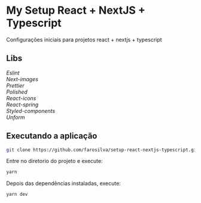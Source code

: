 # My Setup React + NextJS + Typescript

Configurações iniciais para projetos react + nextjs + typescript

## Libs

*Eslint*  
*Next-images*  
*Prettier*  
*Polished*  
*React-icons*  
*React-spring*  
*Styled-components*  
*Unform*  

## Executando a aplicação

```bash
git clone https://github.com/farosilva/setup-react-nextjs-typescript.git
```

Entre no diretorio do projeto e execute:

```bash
yarn
```

Depois das dependências instaladas, execute:

```bash
yarn dev
```
